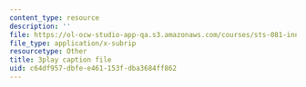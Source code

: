 ```yaml
---
content_type: resource
description: ''
file: https://ol-ocw-studio-app-qa.s3.amazonaws.com/courses/sts-081-innovation-systems-for-science-technology-energy-manufacturing-and-health-spring-2017/c64df957dbfee461153fdba3684ff862_FY1QmZb_LDs.srt
file_type: application/x-subrip
resourcetype: Other
title: 3play caption file
uid: c64df957-dbfe-e461-153f-dba3684ff862
---
```

